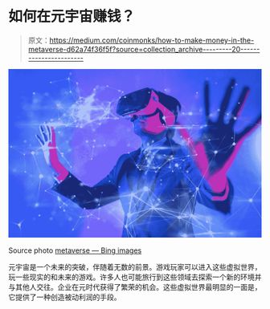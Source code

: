 # 如何在元宇宙赚钱？

> 原文：<https://medium.com/coinmonks/how-to-make-money-in-the-metaverse-d62a74f36f5f?source=collection_archive---------20----------------------->

![](img/beb9a41cc9aa7c0a7c4a94f5b1272c26.png)

Source photo [metaverse — Bing images](https://www.bing.com/images/search?view=detailV2&ccid=%2fN4by6KS&id=C4402D21E7423ECC01778E40F75169994558FE01&thid=OIP._N4by6KS24gxxfD3Vb4aDgHaE8&mediaurl=https%3a%2f%2fmox.cl%2fstatic%2farticles%2fmicrosoft-presenta-su-propio-metaverso-mesh.jpg&cdnurl=https%3a%2f%2fth.bing.com%2fth%2fid%2fR.fcde1bcba292db8831c5f0f755be1a0e%3frik%3dAf5YRZlpUfdAjg%26pid%3dImgRaw%26r%3d0&exph=1001&expw=1500&q=metaverse&simid=608011114144352591&FORM=IRPRST&ck=3D6E21091B3510968E5F052FEF030D3D&selectedIndex=22&ajaxhist=0&ajaxserp=0)

元宇宙是一个未来的突破，伴随着无数的前景。游戏玩家可以进入这些虚拟世界，玩一些现实的和未来的游戏。许多人也可能旅行到这些领域去探索一个新的环境并与其他人交往。企业在元时代获得了繁荣的机会。这些虚拟世界最明显的一面是，它提供了一种创造被动利润的手段。